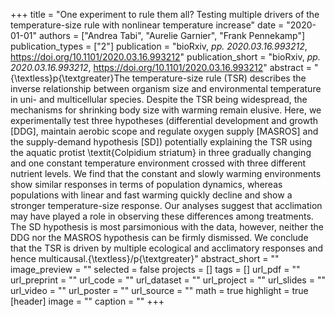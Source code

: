 +++
title = "One experiment to rule them all? Testing multiple drivers of the temperature-size rule with nonlinear temperature increase"
date = "2020-01-01"
authors = ["Andrea Tabi", "Aurelie Garnier", "Frank Pennekamp"]
publication_types = ["2"]
publication = "bioRxiv, _pp. 2020.03.16.993212_, https://doi.org/10.1101/2020.03.16.993212"
publication_short = "bioRxiv, _pp. 2020.03.16.993212_, https://doi.org/10.1101/2020.03.16.993212"
abstract = "{\textless}p{\textgreater}The temperature-size rule (TSR) describes the inverse relationship between organism size and environmental temperature in uni- and multicellular species. Despite the TSR being widespread, the mechanisms for shrinking body size with warming remain elusive. Here, we experimentally test three hypotheses (differential development and growth [DDG], maintain aerobic scope and regulate oxygen supply [MASROS] and the supply-demand hypothesis [SD]) potentially explaining the TSR using the aquatic protist \textit{Colpidium striatum} in three gradually changing and one constant temperature environment crossed with three different nutrient levels. We find that the constant and slowly warming environments show similar responses in terms of population dynamics, whereas populations with linear and fast warming quickly decline and show a stronger temperature-size response. Our analyses suggest that acclimation may have played a role in observing these differences among treatments. The SD hypothesis is most parsimonious with the data, however, neither the DDG nor the MASROS hypothesis can be firmly dismissed. We conclude that the TSR is driven by multiple ecological and acclimatory responses and hence multicausal.{\textless}/p{\textgreater}"
abstract_short = ""
image_preview = ""
selected = false
projects = []
tags = []
url_pdf = ""
url_preprint = ""
url_code = ""
url_dataset = ""
url_project = ""
url_slides = ""
url_video = ""
url_poster = ""
url_source = ""
math = true
highlight = true
[header]
image = ""
caption = ""
+++
